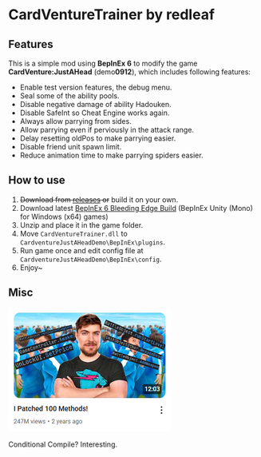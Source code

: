 # CardVentureTrainer by redleaf

## Features

This is a simple mod using **BepInEx 6** to modify the game **CardVenture:JustAHead** (demo**0912**), which includes following features:

* Enable test version features, the debug menu.
* Seal some of the ability pools.
* Disable negative damage of ability Hadouken.
* Disable SafeInt so Cheat Engine works again.
* Always allow parrying from sides.
* Allow parrying even if perviously in the attack range.
* Delay resetting oldPos to make parrying easier.
* Disable friend unit spawn limit.
* Reduce animation time to make parrying spiders easier.

## How to use

1. ~~Download from [releases](https://github.com/redleaf1221/CardVentureTrainer/releases/latest) or~~ build it on your own.
2. Download latest [BepInEx 6 Bleeding Edge Build](https://builds.bepinex.dev/projects/bepinex_be) (BepInEx Unity (Mono) for Windows (x64) games)
3. Unzip and place it in the game folder.
4. Move `CardVentureTrainer.dll` to `CardventureJustAHeadDemo\BepInEx\plugins`.
5. Run game once and edit config file at `CardventureJustAHeadDemo\BepInEx\config`.
6. Enjoy~

## Misc

<img src="misc/I Patched 100 Methods.png">

Conditional Compile? Interesting.
